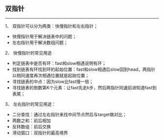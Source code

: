 ## 双指针
----
1、 双指针可以分为两类：快慢指针和左右指针；

+ 快慢指针用于解决链表中的问题；
+ 左右指针用于解决数组问题；

2、 快慢指针的常见用途
+ 判定链表中是否有环：fast和slow相遇说明有环；
+ 找到链表有环找到环的起始位置：fast和slow相遇后slow回到head，两指针以相同速度再次相遇位置就是起始位置；
+ 寻找链表的中点：因为slow比fast慢一倍；
+ 寻找链表的倒数第K个元素：让fast先走k步，然后两指针同速前进知道fast到表尾；

3、 左右指针的常见用途：
+ 二分查找：通过左右指针来找中间节点然后与target做对比；
+ 两数之和：前后相加
+ 反转数组：前后交换
+ 滑动窗口：双指针的最高境界